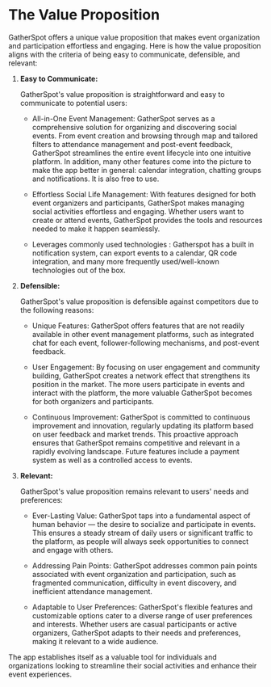 # The Value Proposition
GatherSpot offers a unique value proposition that makes event organization and participation effortless and engaging. Here is how the value proposition aligns with the criteria of being easy to communicate, defensible, and relevant:

1. **Easy to Communicate:**

    GatherSpot's value proposition is straightforward and easy to communicate to potential users:

    - All-in-One Event Management: GatherSpot serves as a comprehensive solution for organizing and discovering social events. From event creation and browsing through map and tailored filters to attendance management and post-event feedback, GatherSpot streamlines the entire event lifecycle into one intuitive platform. In addition, many other features come into the picture to make the app better in general: calendar integration, chatting groups and notifications. It is also free to use.

    - Effortless Social Life Management: With features designed for both event organizers and participants, GatherSpot makes managing social activities effortless and engaging. Whether users want to create or attend events, GatherSpot provides the tools and resources needed to make it happen seamlessly.

    - Leverages commonly used technologies : Gatherspot has a built in notification system, can export events to a calendar, QR code integration, and many more frequently used/well-known technologies out of the box.

2. **Defensible:**

    GatherSpot's value proposition is defensible against competitors due to the following reasons:

    - Unique Features: GatherSpot offers features that are not readily available in other event management platforms, such as integrated chat for each event, follower-following mechanisms, and post-event feedback.

    - User Engagement: By focusing on user engagement and community building, GatherSpot creates a network effect that strengthens its position in the market. The more users participate in events and interact with the platform, the more valuable GatherSpot becomes for both organizers and participants.

    - Continuous Improvement: GatherSpot is committed to continuous improvement and innovation, regularly updating its platform based on user feedback and market trends. This proactive approach ensures that GatherSpot remains competitive and relevant in a rapidly evolving landscape. Future features include a payment system as well as a controlled access to events. 


3. **Relevant:**

    GatherSpot's value proposition remains relevant to users' needs and preferences:

    - Ever-Lasting Value: GatherSpot taps into a fundamental aspect of human behavior — the desire to socialize and participate in events. This ensures a steady stream of daily users or significant traffic to the platform, as people will always seek opportunities to connect and engage with others.

    - Addressing Pain Points: GatherSpot addresses common pain points associated with event organization and participation, such as fragmented communication, difficulty in event discovery, and inefficient attendance management.

    - Adaptable to User Preferences: GatherSpot's flexible features and customizable options cater to a diverse range of user preferences and interests. Whether users are casual participants or active organizers, GatherSpot adapts to their needs and preferences, making it relevant to a wide audience.

The app establishes itself as a valuable tool for individuals and organizations looking to streamline their social activities and enhance their event experiences.
